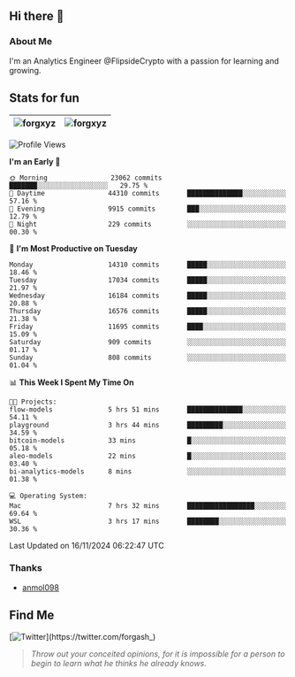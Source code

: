 ## Hi there 👋

### About Me

I'm an Analytics Engineer @FlipsideCrypto with a passion for learning and growing.
  
## Stats for fun

| <img align="center" src="https://github-readme-streak-stats.herokuapp.com/?user=forgxyz&theme=tokyonight" alt="forgxyz" /> | <img align="center" src="https://github-readme-stats.vercel.app/api?username=forgxyz&theme=tokyonight&show_icons=true" alt="forgxyz" /> |
| ------------- |------------- |


<!--START_SECTION:waka-->
![Profile Views](http://img.shields.io/badge/Profile%20Views-0-blue)

**I'm an Early 🐤** 

```text
🌞 Morning                23062 commits       ███████░░░░░░░░░░░░░░░░░░   29.75 % 
🌆 Daytime                44310 commits       ██████████████░░░░░░░░░░░   57.16 % 
🌃 Evening                9915 commits        ███░░░░░░░░░░░░░░░░░░░░░░   12.79 % 
🌙 Night                  229 commits         ░░░░░░░░░░░░░░░░░░░░░░░░░   00.30 % 
```
📅 **I'm Most Productive on Tuesday** 

```text
Monday                   14310 commits       █████░░░░░░░░░░░░░░░░░░░░   18.46 % 
Tuesday                  17034 commits       █████░░░░░░░░░░░░░░░░░░░░   21.97 % 
Wednesday                16184 commits       █████░░░░░░░░░░░░░░░░░░░░   20.88 % 
Thursday                 16576 commits       █████░░░░░░░░░░░░░░░░░░░░   21.38 % 
Friday                   11695 commits       ████░░░░░░░░░░░░░░░░░░░░░   15.09 % 
Saturday                 909 commits         ░░░░░░░░░░░░░░░░░░░░░░░░░   01.17 % 
Sunday                   808 commits         ░░░░░░░░░░░░░░░░░░░░░░░░░   01.04 % 
```


📊 **This Week I Spent My Time On** 

```text
🐱‍💻 Projects: 
flow-models              5 hrs 51 mins       ██████████████░░░░░░░░░░░   54.11 % 
playground               3 hrs 44 mins       █████████░░░░░░░░░░░░░░░░   34.59 % 
bitcoin-models           33 mins             █░░░░░░░░░░░░░░░░░░░░░░░░   05.18 % 
aleo-models              22 mins             █░░░░░░░░░░░░░░░░░░░░░░░░   03.40 % 
bi-analytics-models      8 mins              ░░░░░░░░░░░░░░░░░░░░░░░░░   01.38 % 

💻 Operating System: 
Mac                      7 hrs 32 mins       █████████████████░░░░░░░░   69.64 % 
WSL                      3 hrs 17 mins       ████████░░░░░░░░░░░░░░░░░   30.36 % 
```


 Last Updated on 16/11/2024 06:22:47 UTC
<!--END_SECTION:waka-->

### Thanks
 - [anmol098](https://github.com/anmol098/waka-readme-stats/)
  
## Find Me
[![Twitter](https://img.shields.io/twitter/url/https/twitter.com/forgash_.svg?style=social&label=Follow%20%40forgash_)](https://twitter.com/forgash_)


> *Throw out your conceited opinions, for it is impossible for a person to begin to learn what he thinks he already knows.* 
